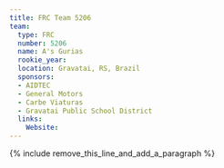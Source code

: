 ```yaml
---
title: FRC Team 5206
team:
  type: FRC
  number: 5206
  name: A's Gurias
  rookie_year:
  location: Gravatai, RS, Brazil
  sponsors:
  - AIDTEC
  - General Motors
  - Carbe Viaturas
  - Gravatai Public School District
  links:
    Website:
---
```


{% include remove_this_line_and_add_a_paragraph %}